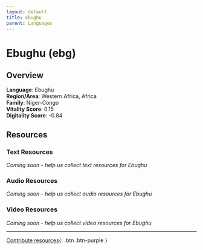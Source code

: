 ```yaml
---
layout: default
title: Ebughu
parent: Languages
---
```


# Ebughu (ebg)

## Overview

**Language**: Ebughu  
**Region/Area**: Western Africa, Africa  
**Family**: Niger-Congo  
**Vitality Score**: 0.15  
**Digitality Score**: -0.84  

## Resources

### Text Resources
*Coming soon - help us collect text resources for Ebughu*

### Audio Resources
*Coming soon - help us collect audio resources for Ebughu*

### Video Resources
*Coming soon - help us collect video resources for Ebughu*

---

[Contribute resources](https://fairtrain.github.io/){: .btn .btn-purple }

